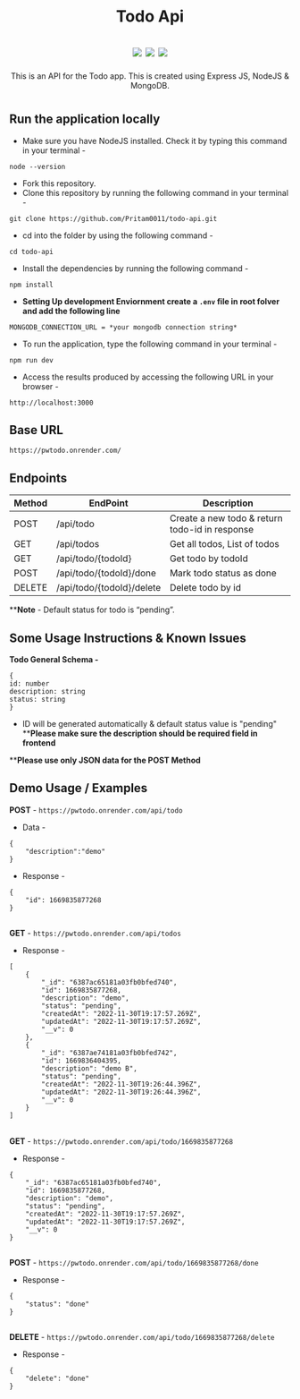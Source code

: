 
 <h1 align="center">
 <p><b>Todo Api</b></p>
 <img src="https://img.shields.io/github/package-json/v/Pritam0011/todo-api?color=g&label=todo-api">
 <img src="https://img.shields.io/npm/v/npm">
 <img src="https://img.shields.io/github/languages/code-size/Pritam0011/todo-api?logo=github">
</h1>
<p align="center">This is an API for the Todo app. This is created using Express JS, NodeJS & MongoDB.</p>

#

## Run the application locally


- Make sure you have NodeJS installed. Check it by typing this command in your terminal -

```
node --version
```

- Fork this repository.
- Clone this repository by running the following command in your terminal -

```
git clone https://github.com/Pritam0011/todo-api.git
```

- cd into the folder by using the following command -

```
cd todo-api
```

- Install the dependencies by running the following command -

```
npm install
```

- **Setting Up development Enviornment create a `.env` file in root folver and add the following line**

```
MONGODB_CONNECTION_URL = *your mongodb connection string*
```

- To run the application, type the following command in your terminal -

```
npm run dev
```

- Access the results produced by accessing the following URL in your browser -

```
http://localhost:3000
```
## Base URL

```
https://pwtodo.onrender.com/
```
## Endpoints
Method | EndPoint                  | Description                                                       |
-------| -----------------------   | ------------------------------------------------------------- |
POST   | /api/todo                 | Create a new todo & return todo-id in response                                          |
GET    | /api/todos                | Get all todos, List of todos                           |
GET    | /api/todo/{todoId}        | Get todo by todoId                                  |
POST   | /api/todo/{todoId}/done   | Mark todo status as done                             |
DELETE | /api/todo/{todoId}/delete | Delete todo by id                                 |

****Note** - Default status for
todo is “pending”.
## Some Usage Instructions & Known Issues 
**Todo General Schema -**
```
{
id: number
description: string
status: string
}
```
- ID will be generated automatically & default status value is "pending"
****Please make sure the description should be required field in frontend**

****Please use only JSON data for the POST Method**

## Demo Usage / Examples 

**POST** - ```https://pwtodo.onrender.com/api/todo```
- Data - 
```
{
	"description":"demo"
}
```
- Response -
```
{
	"id": 1669835877268
}
```
##
**GET** - ```https://pwtodo.onrender.com/api/todos```

- Response -
```
[
	{
		"_id": "6387ac65181a03fb0bfed740",
		"id": 1669835877268,
		"description": "demo",
		"status": "pending",
		"createdAt": "2022-11-30T19:17:57.269Z",
		"updatedAt": "2022-11-30T19:17:57.269Z",
		"__v": 0
	},
	{
		"_id": "6387ae74181a03fb0bfed742",
		"id": 1669836404395,
		"description": "demo B",
		"status": "pending",
		"createdAt": "2022-11-30T19:26:44.396Z",
		"updatedAt": "2022-11-30T19:26:44.396Z",
		"__v": 0
	}
]
```
##
**GET** - ```https://pwtodo.onrender.com/api/todo/1669835877268```

- Response -
```
{
	"_id": "6387ac65181a03fb0bfed740",
	"id": 1669835877268,
	"description": "demo",
	"status": "pending",
	"createdAt": "2022-11-30T19:17:57.269Z",
	"updatedAt": "2022-11-30T19:17:57.269Z",
	"__v": 0
}
```
##
**POST** - ```https://pwtodo.onrender.com/api/todo/1669835877268/done```

- Response -
```
{
	"status": "done"
}
```
##
**DELETE** - ```https://pwtodo.onrender.com/api/todo/1669835877268/delete```

- Response -
```
{
	"delete": "done"
}
```
#
